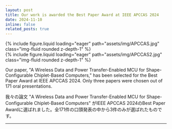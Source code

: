 ```yaml
---
layout: post
title: Our work is awarded the Best Paper Award at IEEE APCCAS 2024
date: 2024-11-10
inline: false
related_posts: true
---
```


<div class="row mt-3">
    <div class="col-sm mt-3 mt-md-0">
        {% include figure.liquid loading="eager" path="assets/img/APCCAS.jpg" class="img-fluid rounded z-depth-1" %}
    </div>
    <div class="col-sm mt-3 mt-md-0">
        {% include figure.liquid loading="eager" path="assets/img/APCCAS2.jpg" class="img-fluid rounded z-depth-1" %}
    </div>
</div>

<p>Our paper, "A Wireless Data and Power Transfer-Enabled MCU for Shape-Configurable Chiplet-Based Computers," has been selected for the Best Paper Award at IEEE APCCAS 2024. Only three papers were chosen out of 171 oral presentations.</p>

<p class="small-font-jp">我々の論文 "A Wireless Data and Power Transfer-Enabled MCU for Shape-Configurable Chiplet-Based Computers" がIEEE APCCAS 2024のBest Paper Awardに選ばれました。全171件の口頭発表の中から3件のみが選ばれたものです。</p>

---
